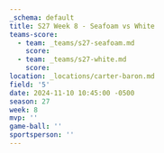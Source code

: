 ```yaml
---
_schema: default
title: S27 Week 8 - Seafoam vs White
teams-score:
  - team: _teams/s27-seafoam.md
    score:
  - team: _teams/s27-white.md
    score:
location: _locations/carter-baron.md
field: '5'
date: 2024-11-10 10:45:00 -0500
season: 27
week: 8
mvp: ''
game-ball: ''
sportsperson: ''
---
```

